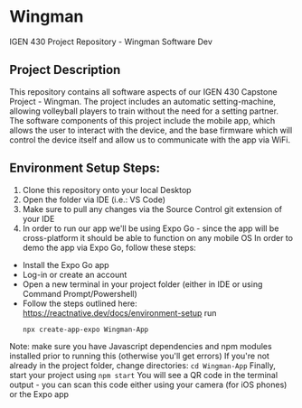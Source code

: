 # Wingman
IGEN 430 Project Repository - Wingman Software Dev

## Project Description
This repository contains all software aspects of our IGEN 430 Capstone Project - Wingman. The project includes an automatic setting-machine, allowing volleyball players to train without the need for a setting partner. 
The software components of this project include the mobile app, which allows the user to interact with the device, and the base firmware which will control the device itself and allow us to communicate with the app via WiFi.

## Environment Setup Steps:
1. Clone this repository onto your local Desktop
2. Open the folder via IDE (i.e.: VS Code)
3. Make sure to pull any changes via the Source Control git extension of your IDE
4. In order to run our app we'll be using Expo Go - since the app will be cross-platform it should be able to function on any mobile OS
  In order to demo the app via Expo Go, follow these steps:
  * Install the Expo Go app
  * Log-in or create an account
  * Open a new terminal in your project folder (either in IDE or using Command Prompt/Powershell)
  * Follow the steps outlined here: https://reactnative.dev/docs/environment-setup
  run 
     ```
     npx create-app-expo Wingman-App
     ```
  Note: make sure you have Javascript dependencies and npm modules installed prior to running this (otherwise you'll get errors)
     If you're not already in the project folder, change directories: `cd Wingman-App`
     Finally, start your project using
     ```
     npm start
     ```
     You will see a QR code in the terminal output - you can scan this code either using your camera (for iOS phones) or the Expo app
